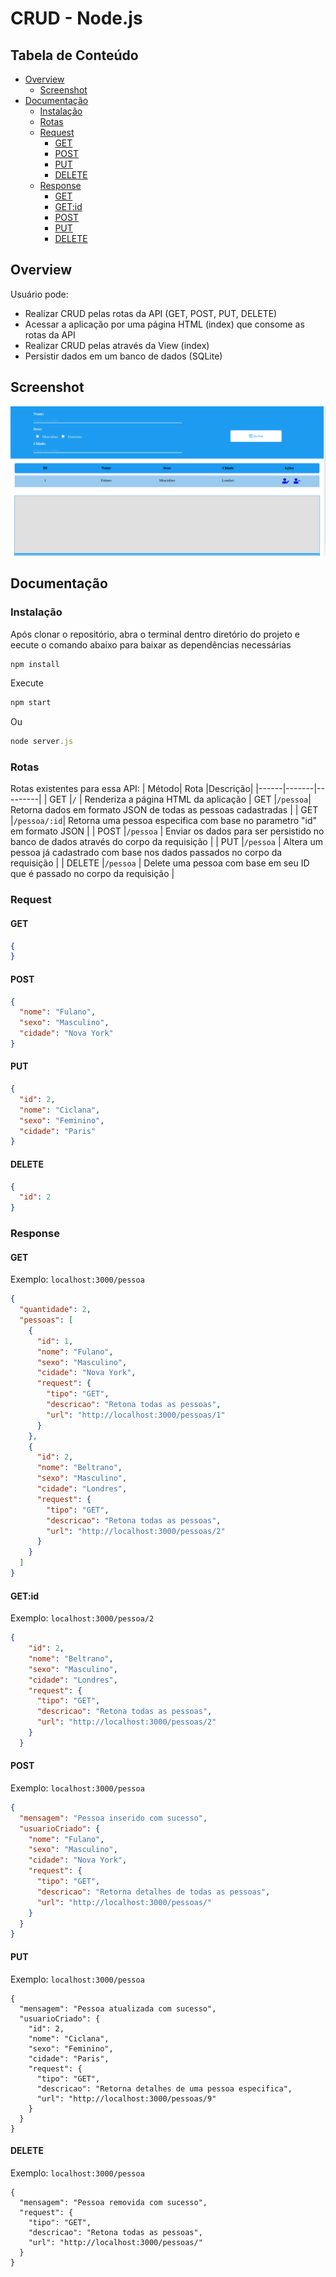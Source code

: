 # CRUD - Node.js

## Tabela de Conteúdo
- [Overview](#overview)
  - [Screenshot](#screenshot) 
- [Documentação](#documentação)
  - [Instalação](#instalação)
  - [Rotas](#rotas)
  - [Request](#request)
    - [GET](#get)
    - [POST](#post)
    - [PUT](#put)
    - [DELETE](#delete)
  - [Response](#response)
    - [GET](#get)
    - [GET:id](#get:id)
    - [POST](#post)
    - [PUT](#put)
    - [DELETE](#delete)

## Overview
Usuário pode:
<ul>
  <li>Realizar CRUD pelas rotas da API (GET, POST, PUT, DELETE)</li>
  <li>Acessar a aplicação por uma página HTML (index) que consome as rotas da API</li>
  <li>Realizar CRUD pelas através da View (index)</li>
  <li>Persistir dados em um banco de dados (SQLite)</li>
</ul>

## Screenshot

<img alt="CRUD Node.js" src="./img-readme/1.png" />

## Documentação

### Instalação

Após clonar o repositório, abra o terminal dentro diretório do projeto e eecute o comando abaixo para baixar as dependências necessárias

```javascript
npm install
```
Execute

```javascript
npm start
```
Ou

```javascript
node server.js
```

### Rotas

Rotas existentes para essa API:
| Método| Rota |Descrição|
|------|-------|---------|
| GET  |`/` | Renderiza a página HTML da aplicação
| GET  |`/pessoa`| Retorna dados em formato JSON de todas as pessoas cadastradas |
| GET  |`/pessoa/:id`| Retorna uma pessoa especifica com base no parametro "id" em formato JSON |
| POST |`/pessoa` | Enviar os dados para ser persistido no banco de dados através do corpo da requisição |
| PUT |`/pessoa` |  Altera um pessoa já cadastrado com base nos dados passados no corpo da requisição |
| DELETE |`/pessoa` | Delete uma pessoa com base em seu ID que é passado no corpo da requisição |

### Request

#### GET

```json
{
}
```


#### POST

```json
{
  "nome": "Fulano",
  "sexo": "Masculino",
  "cidade": "Nova York"
}
```

#### PUT

```json
{
  "id": 2,
  "nome": "Ciclana",
  "sexo": "Feminino",
  "cidade": "Paris"
}
```

#### DELETE

```json
{
  "id": 2
}
```
### Response

#### GET

  Exemplo:
    ```localhost:3000/pessoa```
   
  
```json
{
  "quantidade": 2,
  "pessoas": [
    {
      "id": 1,
      "nome": "Fulano",
      "sexo": "Masculino",
      "cidade": "Nova York",
      "request": {
        "tipo": "GET",
        "descricao": "Retona todas as pessoas",
        "url": "http://localhost:3000/pessoas/1"
      }
    },
    {
      "id": 2,
      "nome": "Beltrano",
      "sexo": "Masculino",
      "cidade": "Londres",
      "request": {
        "tipo": "GET",
        "descricao": "Retona todas as pessoas",
        "url": "http://localhost:3000/pessoas/2"
      }
    }
  ]
}
```
#### GET:id

Exemplo:
  ```localhost:3000/pessoa/2```
  
  ```json
  {
      "id": 2,
      "nome": "Beltrano",
      "sexo": "Masculino",
      "cidade": "Londres",
      "request": {
        "tipo": "GET",
        "descricao": "Retona todas as pessoas",
        "url": "http://localhost:3000/pessoas/2"
      }
    }
   ```
 

#### POST

Exemplo:
  ```localhost:3000/pessoa```


```json
{
  "mensagem": "Pessoa inserido com sucesso",
  "usuarioCriado": {
    "nome": "Fulano",
    "sexo": "Masculino",
    "cidade": "Nova York",
    "request": {
      "tipo": "GET",
      "descricao": "Retorna detalhes de todas as pessoas",
      "url": "http://localhost:3000/pessoas/"
    }
  }
}
```

#### PUT

Exemplo: 
      ```localhost:3000/pessoa```
      
```
{
  "mensagem": "Pessoa atualizada com sucesso",
  "usuarioCriado": {
    "id": 2,
    "nome": "Ciclana",
    "sexo": "Feminino",
    "cidade": "Paris",
    "request": {
      "tipo": "GET",
      "descricao": "Retorna detalhes de uma pessoa especifica",
      "url": "http://localhost:3000/pessoas/9"
    }
  }
}
```
#### DELETE

Exemplo: 
      ```localhost:3000/pessoa```
      
```
{
  "mensagem": "Pessoa removida com sucesso",
  "request": {
    "tipo": "GET",
    "descricao": "Retona todas as pessoas",
    "url": "http://localhost:3000/pessoas/"
  }
}
```

